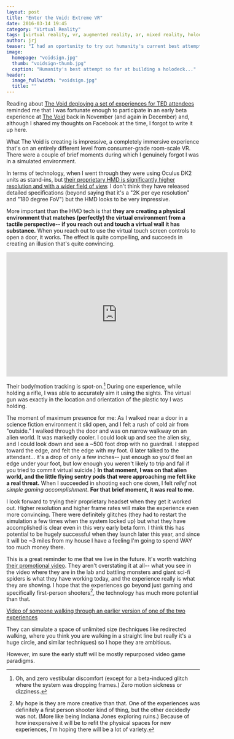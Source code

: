 ```yaml
---
layout: post
title: "Enter the Void: Extreme VR"
date: 2016-03-14 19:45
category: "Virtual Reality"
tags: [virtual reality, vr, augmented reality, ar, mixed reality, holodeck, immersive technologies, technology, futurism]
author: jrj
teaser: "I had an oportunity to try out humanity's current best attempt at building the Holodeck from Star Trek... it was everything I hoped it would be."
image:
  homepage: "voidsign.jpg"
  thumb: "voidsign-thumb.jpg"
  caption: "Humanity's best attempt so far at building a holodeck..."
header:
  image_fullwidth: "voidsign.jpg"
  title: ""
---
```


Reading about [The Void deploying a set of experiences for TED attendees][1] reminded me that I was fortunate enough to participate in an early beta experience at [The Void][2] back in November (and again in December) and, although I shared my thoughts on Facebook at the time, I forgot to write it up here. 

What The Void is creating is impressive, a completely immersive experience that's on an entirely different level from consumer-grade room-scale VR. There were a couple of brief moments during which I genuinely forgot I was in a simulated environment.

In terms of technology, when I went through they were using Oculus DK2 units as stand-ins, but [their proprietary HMD is significantly higher resolution and with a wider field of view][5]. I don't think they have released detailed specifications (beyond saying that it's a "2K per eye resolution" and "180 degree FoV") but the HMD looks to be very impressive.

More important than the HMD tech is that **they are creating a physical environment that matches (perfectly) the virtual environment from a tactile perspective-- if you reach out and touch a virtual wall it has substance.** When you reach out to use the virtual touch screen controls to open a door, it works. The effect is quite compelling, and succeeds in creating an illusion that's quite convincing. 

<iframe width="576" height="324" src="https://www.youtube.com/embed/cML814JD09g" frameborder="0" allowfullscreen></iframe>

Their body/motion tracking is spot-on.[^1] During one experience, while holding a rifle, I was able to accurately aim it using the sights. The virtual gun was exactly in the location and orientation of the plastic toy I was holding. 

The moment of maximum presence for me: As I walked near a door in a science fiction environment it slid open, and I felt a rush of cold air from "outside." I walked through the door and was on narrow walkway on an alien world. It was markedly cooler. I could look up and see the alien sky, and I could look down and see a ~500 foot drop with no guardrail. I stepped toward the edge, and felt the edge with my foot. (I later talked to the attendant... it's a drop of only a few inches-- just enough so you'd feel an edge under your foot, but low enough you weren't likely to trip and fall if you tried to commit virtual suicide.) **In that moment, I was on that alien world, and the little flying sentry pods that were approaching me felt like a real threat.** When I succeeded in shooting each one down, I felt *relief* not *simple gaming accomplishment*. **For that brief moment, it was real to me.**

I look forward to trying their proprietary headset when they get it worked out. Higher resolution and higher frame rates will make the experience even more convincing. There were definitely glitches (they had to restart the simulation a few times when the system locked up) but what they have accomplished is clear even in this very early beta form. I think this has potential to be hugely successful when they launch later this year, and since it will be ~3 miles from my house I have a feeling I'm going to spend WAY too much money there.

This is a great reminder to me that we live in the future. It's worth watching [their promotional video][4]. They aren't overstating it at all-- what you see in the video where they are in the lab and battling monsters and giant sci-fi spiders is what they have working today, and the experience really is what they are showing. I hope that the experiences go beyond just gaming and specifically first-person shooters[^2], the technology has much more potential than that.


[Video of someone walking through an earlier version of one of the two experiences][3]

[1]: http://www.roadtovr.com/we-take-a-sneak-peek-at-the-voids-ted2016-experience/
[2]: https://thevoid.com
[3]: https://www.youtube.com/watch?v=oCXthgLTj3Q&feature=youtu.be
[4]: https://www.youtube.com/watch?v=cML814JD09g&feature=youtu.be
[5]: http://www.roadtovr.com/the-void-rapture-vr-headset-2k-curved-oled-display/

[^1]: Oh, and zero vestibular discomfort (except for a beta-induced glitch where the system was dropping frames.) Zero motion sickness or dizziness.

[^2]: My hope is they are more creative than that. One of the experiences was definitely a first person shooter kind of thing, but the other decidedly was not. (More like being Indiana Jones exploring ruins.) Because of how inexpensive it will be to refit the physical spaces for new experiences, I'm hoping there will be a lot of variety. 

They can simulate a space of unlimited size (techniques like redirected walking, where you think you are walking in a straight line but really it's a huge circle, and similar techniques) so I hope they are ambitious. 

However, im sure the early stuff will be mostly repurposed video game paradigms.